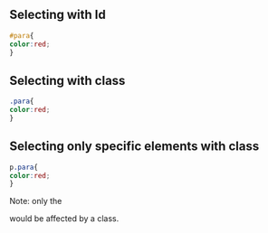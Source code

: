 ## Selecting with Id

```css
#para{
color:red;
}
```

## Selecting with class

```css
.para{
color:red;
}
```

## Selecting only specific elements with class

 ```css
 p.para{
 color:red;
 }
```

Note: only the <p>  would be affected by a class.